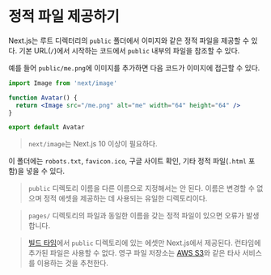 # 정적 파일 제공하기

Next.js는 루트 디렉터리의 `public` 폴더에서 이미지와 같은 정적 파일을 제공할 수 있다. 기본 URL(`/`)에서 시작하는 코드에서 `public` 내부의 파일을 참조할 수 있다.

예를 들어 `public/me.png`에 이미지를 추가하면 다음 코드가 이미지에 접근할 수 있다.

```jsx
import Image from 'next/image'

function Avatar() {
  return <Image src="/me.png" alt="me" width="64" height="64" />
}

export default Avatar
```

> `next/image`는 Next.js 10 이상이 필요하다.

이 폴더에는 `robots.txt`, `favicon.ico`, 구글 사이트 확인, 기타 정적 파일(`.html` 포함)을 넣을 수 있다.

> `public` 디렉토리 이름을 다른 이름으로 지정해서는 안 된다. 이름은 변경할 수 없으며 정적 에셋을 제공하는 데 사용되는 유일한 디렉토리이다.

> `pages/` 디렉토리의 파일과 동일한 이름을 갖는 정적 파일이 있으면 오류가 발생합니다.

> [빌드 타임](https://nextjs.org/docs/api-reference/cli#build)에서 `public` 디렉토리에 있는 에셋만 Next.js에서 제공된다. 런타임에 추가된 파일은 사용할 수 없다. 영구 파일 저장소는 [AWS S3](https://aws.amazon.com/s3/)와 같은 타사 서비스를 이용하는 것을 추천한다.